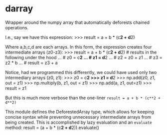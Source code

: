 # darray

Wrapper around the numpy array that automatically deforests chained operations.

I.e., say we have this expression:
	>>> result = a + b * (c**2 + d**2)

Where a,b,c,d are each arrays. In this form,
the expression creates four intermediate arrays (z0-z3):
	>>> result = a + b * (c**2 + d**2)
	# results in the following under the hood
	... # z0 = c**2
	... # z1 = d**2
	... # z2 = z0 + z1
	... # z3 = z2 * b
	... # result = z3 + a

Notice, had we programmed this differently, we could
have used only two intermediary arrays (z0, z1):
	>>> z0 = c**2
	>>> z1 = d**2
	>>> np.add(z0, z1, out = z1)
	>>> np.multiply(b, z1, out = z1)
	>>> np.add(a, z1, out=z1)
	>>> result = z1

But this is much more verbose than the one-liner `result = a + b * (c**2 + d**2)`

This module defines the DeforestedArray type, which allows for
keeping concise syntax while preventing unnecessary intermediate
arrays from being created. This is accomplished by lazy evaluation
and an `evaluate` method:
	result = (a + b * (c**2 + d**2)).evaluate()